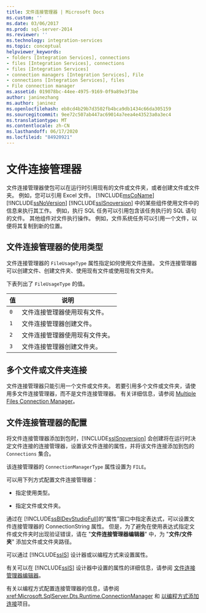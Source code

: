 ```yaml
---
title: 文件连接管理器 | Microsoft Docs
ms.custom: ''
ms.date: 03/06/2017
ms.prod: sql-server-2014
ms.reviewer: ''
ms.technology: integration-services
ms.topic: conceptual
helpviewer_keywords:
- folders [Integration Services], connections
- files [Integration Services], connections
- files [Integration Services]
- connection managers [Integration Services], File
- connections [Integration Services], files
- File connection manager
ms.assetid: 019078bc-44ee-4975-9169-0f9a89e3f3be
author: janinezhang
ms.author: janinez
ms.openlocfilehash: eb8cd4b29b7d3502fb4bca9db1434c66da305159
ms.sourcegitcommit: 9ee72c507ab447ac69014a7eea4e43523a0a3ec4
ms.translationtype: MT
ms.contentlocale: zh-CN
ms.lasthandoff: 06/17/2020
ms.locfileid: "84920921"
---
```

# <a name="file-connection-manager"></a>文件连接管理器
  文件连接管理器使包可以在运行时引用现有的文件或文件夹，或者创建文件或文件夹。 例如，您可以引用 Excel 文件。 [!INCLUDE[msCoName](../../includes/msconame-md.md)] [!INCLUDE[ssNoVersion](../../includes/ssnoversion-md.md)] [!INCLUDE[ssISnoversion](../../includes/ssisnoversion-md.md)] 中的某些组件使用文件中的信息来执行其工作。 例如，执行 SQL 任务可以引用包含该任务执行的 SQL 语句的文件。 其他组件对文件执行操作。 例如，文件系统任务可以引用一个文件，以便将其复制到新的位置。  
  
## <a name="usage-types-of-the-file-connection-manager"></a>文件连接管理器的使用类型  
 文件连接管理器的 `FileUsageType` 属性指定如何使用文件连接。 文件连接管理器可以创建文件、创建文件夹、使用现有文件或使用现有文件夹。  
  
 下表列出了 `FileUsageType` 的值。  
  
|值|说明|  
|-----------|-----------------|  
|`0`|文件连接管理器使用现有文件。|  
|`1`|文件连接管理器创建文件。|  
|`2`|文件连接管理器使用现有文件夹。|  
|`3`|文件连接管理器创建文件夹。|  
  
## <a name="multiple-file-or-folder-connections"></a>多个文件或文件夹连接  
 文件连接管理器只能引用一个文件或文件夹。 若要引用多个文件或文件夹，请使用多文件连接管理器，而不是文件连接管理器。 有关详细信息，请参阅 [Multiple Files Connection Manager](multiple-files-connection-manager.md)。  
  
## <a name="configuration-of-the-file-connection-manager"></a>文件连接管理器的配置  
 将文件连接管理器添加到包时，[!INCLUDE[ssISnoversion](../../includes/ssisnoversion-md.md)] 会创建将在运行时决定文件连接的连接管理器，设置该文件连接的属性，并将该文件连接添加到包的 `Connections` 集合。  
  
 该连接管理器的 `ConnectionManagerType` 属性设置为 `FILE`。  
  
 可以用下列方式配置文件连接管理器：  
  
-   指定使用类型。  
  
-   指定文件或文件夹。  
  
 通过在 [!INCLUDE[ssBIDevStudioFull](../../includes/ssbidevstudiofull-md.md)]的“属性”窗口中指定表达式，可以设置文件连接管理器的 ConnectionString 属性。 但是，为了避免在使用表达式指定文件或文件夹时出现验证错误，请在 "**文件连接管理器编辑器**" 中，为 "**文件/文件夹**" 添加文件或文件夹路径。  
  
 可以通过 [!INCLUDE[ssIS](../../includes/ssis-md.md)] 设计器或以编程方式来设置属性。  
  
 有关可以在 [!INCLUDE[ssIS](../../includes/ssis-md.md)] 设计器中设置的属性的详细信息，请参阅 [文件连接管理器编辑器](../file-connection-manager-editor.md)。  
  
 有关以编程方式配置连接管理器的信息，请参阅 <xref:Microsoft.SqlServer.Dts.Runtime.ConnectionManager> 和 [以编程方式添加连接](../building-packages-programmatically/adding-connections-programmatically.md)项目。  
  
  
